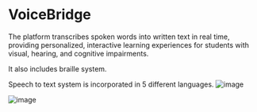 # VoiceBridge
 The platform transcribes spoken words into written text in real time, providing personalized, interactive learning experiences for students with visual, hearing, and cognitive impairments.
 
 It also includes braille system.
 
 Speech to text system is incorporated in 5 different languages.
![image](https://github.com/user-attachments/assets/75dfee73-a7a0-4124-bd1f-148179222f59)

![image](https://github.com/user-attachments/assets/643d36a9-c193-462d-a234-eb3af94d9590)

